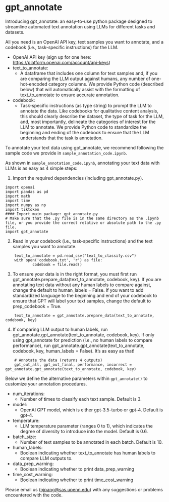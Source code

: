 # gpt_annotate
Introducing gpt_annotate: an easy-to-use python package designed to streamline automated text annotation using LLMs for different tasks and datasets. 

All you need is an OpenAI API key, text samples you want to annotate, and a codebook (i.e., task-specific instructions) for the LLM.
* OpenAI API key (sign up for one here: https://platform.openai.com/account/api-keys)
* text_to_annotate: 
	* A dataframe that includes one column for text samples and, if you are comparing the LLM output against humans, any number of one-hot-encoded category columns. We provide Python code (described below) that will automatically assist with the formatting of text_to_annotate to ensure accurate annotation.
* codebook: 
	* Task-specific instructions (as type string) to prompt the LLM to annotate the data. Like codebooks for qualitative content analysis, this should clearly describe the dataset, the type of task for the LLM, and, most importantly, delineate the categories of interest for the LLM to annotate. We provide Python code to standardize the beginning and ending of the codebook to ensure that the LLM understands that the task is annotation.

To annotate your text data using gpt_annotate, we recommend following the sample code we provide in `sample_annotation_code.ipynb`.

As shown in `sample_annotation_code.ipynb`, annotating your text data with LLMs is as easy as 4 simple steps:
1. Import the required dependencies (including gpt_annotate.py).

```
import openai
import pandas as pd
import math
import time
import numpy as np
import tiktoken
#### Import main package: gpt_annotate.py
# Make sure that the .py file is in the same directory as the .ipynb file, or you provide the correct relative or absolute path to the .py file.
import gpt_annotate
```

2. Read in your codebook (i.e., task-specific instructions) and the text samples you want to annotate.

```
	text_to_annotate = pd.read_csv("text_to_classify.csv")
	with open('codebook.txt', 'r') as file:
    		codebook = file.read()
 ```
    
3. To ensure your data is in the right format, you must first run gpt_annotate.prepare_data(text_to_annotate, codebook, key). If you are annotating text data without any human labels to compare against, change the default to human_labels = False. If you want to add standardized language to the beginning and end of your codebook to ensure that GPT will label your text samples, change the default to prep_codebook = True.
```
	text_to_annotate = gpt_annotate.prepare_data(text_to_annotate, codebook, key)
```
4. If comparing LLM output to human labels, run gpt_annotate.gpt_annotate(text_to_annotate, codebook, key). If only using gpt_annotate for prediction (i.e., no human labels to compare performance), run gpt_annotate.gpt_annotate(text_to_annotate, codebook, key, human_labels = False). It’s as easy as that!
```
	# Annotate the data (returns 4 outputs)
	gpt_out_all, gpt_out_final, performance, incorrect =  gpt_annotate.gpt_annotate(text_to_annotate, codebook, key)
```

Below we define the alternative parameters within `gpt_annotate()` to customize your annotation procedures.
* num_iterations:
	* Number of times to classify each text sample. Default is 3.
* model:
	* OpenAI GPT model, which is either gpt-3.5-turbo or gpt-4. Default is gpt-4.
* temperature: 
	* LLM temperature parameter (ranges 0 to 1), which indicates the degree of diversity to introduce into the model. Default is 0.6.
* batch_size:
	* Number of text samples to be annotated in each batch. Default is 10.
* human_labels: 
	* Boolean indicating whether text_to_annotate has human labels to compare LLM outputs to. 
* data_prep_warning: 
	* Boolean indicating whether to print data_prep_warning
* time_cost_warning: 
	* Boolean indicating whether to print time_cost_warning


Please email us (njpang@sas.upenn.edu) with any suggestions or problems encountered with the code.
